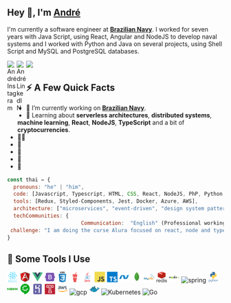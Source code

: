
<h2>Hey 👋, I'm <a href="https://engdeveloper.com/">André</a></h2>
<p>I'm currently a software engineer at <strong><a href="https://www.marinha.mil.br/casnav/">Brazilian Navy</a></strong>. I worked for seven years with Java Script, using React, Angular and NodeJS to develop naval systems and I worked with Python and Java on several projects, using Shell Script and MySQL and PostgreSQL databases.</p>
<a href="[https://www.instagram.com/abhisheknaiidu/](https://www.instagram.com/andrepaulodantas/)">
  <img align="left" alt="André Instagram" width="22px" src="https://raw.githubusercontent.com/hussainweb/hussainweb/main/icons/instagram.png" />
</a>
<a href="www.linkedin.com/in/andré-araújo-msc-mit/">
  <img align="left" alt="André LinkedIN" width="22px" src="https://raw.githubusercontent.com/peterthehan/peterthehan/master/assets/linkedin.svg" />
</a>

![](https://visitor-badge.glitch.me/badge?page_id=andrepaulodantas.andrepaulodantas)

<h2>⚡️ A Few Quick Facts</h2>
<ul>
<li>🔭 I’m currently working on  <strong><a href="https://www.marinha.mil.br/casnav/">Brazilian Navy</a></strong>.</li>
<li>🧐 Learning about <strong>serverless architectures</strong>, <strong>distributed systems</strong>, <strong>machine learning</strong>, <strong>React</strong>, <strong>NodeJS</strong>, <strong>TypeScript</strong> and a bit of <strong>cryptocurrencies</strong>.</li>
<li>👨‍💻</li><li>📝</li><li>💬</li><li>📙</li><li>🎉</li>
</ul>

```javascript
const thai = {
  pronouns: "he" | "him",
  code: [Javascript, Typescript, HTML, CSS, React, NodeJS, PhP, Python, Java],
  tools: [Redux, Styled-Components, Jest, Docker, Azure, AWS],
  architecture: ["microservices", "event-driven", "design system pattern"],
  techCommunities: {
                        Communication:  "English" (Professional working proficiency), "Portuguese" (fluent speaker),                              },
 challenge: "I am doing the curse Alura focused on react, node and typescript"
}
```

<h2>🚀 Some Tools I Use</h2>
<p align="left">
<img src="https://raw.githubusercontent.com/devicons/devicon/master/icons/react/react-original-wordmark.svg" alt="react" width="25" height="25" />
<img src="https://raw.githubusercontent.com/devicons/devicon/master/icons/angularjs/angularjs-original.svg" alt="angular-js" width="25" height="25" />
<img src="https://raw.githubusercontent.com/devicons/devicon/master/icons/vuejs/vuejs-original.svg" alt="vue" width="25" height="25" />
<img src="https://raw.githubusercontent.com/devicons/devicon/master/icons/bootstrap/bootstrap-plain.svg" alt="bootstrap" width="25" height="25" />
<img src="https://raw.githubusercontent.com/devicons/devicon/master/icons/css3/css3-original-wordmark.svg" alt="css3" width="25" height="25" />
<img src="https://raw.githubusercontent.com/devicons/devicon/master/icons/gulp/gulp-plain.svg" alt="gulp" width="25" height="25" />
<img src="https://raw.githubusercontent.com/devicons/devicon/master/icons/java/java-original-wordmark.svg" alt="java" width="25" height="25" />
<img src="https://raw.githubusercontent.com/devicons/devicon/master/icons/javascript/javascript-original.svg" alt="javascript" width="25" height="25" />
<img src="https://raw.githubusercontent.com/devicons/devicon/master/icons/typescript/typescript-original.svg" alt="typescript" width="25" height="25" />
<img src="https://raw.githubusercontent.com/devicons/devicon/master/icons/dot-net/dot-net-original.svg" alt=".NET" width="25" height="25" />
<img src="https://raw.githubusercontent.com/devicons/devicon/master/icons/mongodb/mongodb-original.svg" alt="mongodb" width="25" height="25" />
<img src="https://raw.githubusercontent.com/devicons/devicon/master/icons/mysql/mysql-original-wordmark.svg" alt="mysql" width="25" height="25" />
<img src="https://raw.githubusercontent.com/devicons/devicon/master/icons/redis/redis-original-wordmark.svg" alt="redis" width="25" height="25" />
<img src="https://raw.githubusercontent.com/devicons/devicon/master/icons/nodejs/nodejs-original-wordmark.svg" alt="nodejs" width="25" height="25" />
<img src="https://www.vectorlogo.zone/logos/springio/springio-icon.svg" alt="spring" width="25" height="25" />
<img src="https://raw.githubusercontent.com/devicons/devicon/master/icons/python/python-original-wordmark.svg" alt="python" width="25" height="25" />
<img src="https://raw.githubusercontent.com/devicons/devicon/master/icons/nginx/nginx-original.svg" alt="nginx" width="25" height="25" />
<img src="https://raw.githubusercontent.com/devicons/devicon/master/icons/cucumber/cucumber-plain.svg" alt="cucumber" width="25" height="25" />
<img src="https://raw.githubusercontent.com/devicons/devicon/master/icons/heroku/heroku-plain.svg" alt="heroku" width="25" height="25" />
<img src="https://raw.githubusercontent.com/devicons/devicon/master/icons/travis/travis-plain.svg" alt="travis" width="25" height="25" />
<img src="https://raw.githubusercontent.com/github/explore/80688e429a7d4ef2fca1e82350fe8e3517d3494d/topics/aws/aws.png" alt="aws" width="25" height="25" />
<img src="https://www.vectorlogo.zone/logos/google_cloud/google_cloud-icon.svg" alt="gcp" width="25" height="25" />
<img src="https://raw.githubusercontent.com/devicons/devicon/master/icons/docker/docker-original.svg" alt="Docker" width="25" height="25" />
<img src="https://www.vectorlogo.zone/logos/kubernetes/kubernetes-icon.svg" alt="Kubernetes" width="25" height="25" />
<img src="https://cdn.jsdelivr.net/gh/devicons/devicon/icons/go/go-original.svg" alt="Go" width="25" height="25" />
</p>

